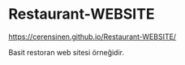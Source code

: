 # Restaurant-WEBSITE
https://cerensinen.github.io/Restaurant-WEBSITE/ 

Basit restoran web sitesi örneğidir. 
